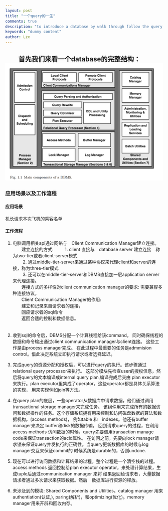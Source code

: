 ```yaml
---
layout: post
title: "一个query的一生"
comments: true
description: "to introduce a database by walk through follow the query."
keywords: "dummy content"
author: Lzx
---
```

   　　首先我们来看一个database的完整结构：
 　　![image](https://raw.githubusercontent.com/cookieli/image/master/database/database.png)
 　　
---
### 应用场景以及工作流程
#### 应用场景
机长请求本次飞机的乘客名单
#### 工作流程
1. 电脑调用相关api通过网络与　Client Communication Manager建立连接。
　　建立连接的方式:
　　		1. 	client 直接与　database server 建立连接　称为two-tier或者client-server模式<br/>
　　		2. 	通过middle-tier-server来通过某种协议来代理client和server的连接，称为three-tier模式<br/>
　　		3. 	还可以在middle-tier-server和DBMS直接加一层application server来代理连接。<br/>
　　连接方式的多样性对client communication manager的要求:   需要兼容多种连接协议。<br/>
　　Client Communication Manager的作用:<br/>
　　建立和记录来自请求者的连接，<br/>
　　回应请求者的sql命令   <br/>
　　返回合适的控制和数据信息。<br/>
　　
2. 收到sql的命令后，DBMS分配一个计算线程给该command，
     同时确保线程的数据和命令输出通过client communication manager与client连接。
     这些工作是由process manager完成。
     在此过程中最重要的任务是admmision control。借此决定系统立即执行请求或者选择延迟。
　
　
3. 完成query的资源分配和授权后，可以进行query的执行。该步骤通过relational query processor来执行。
   这部分模块先检查user的授权信息，然后将query的文本编译成internal query plan,编译完成后交由
   plan executor来执行。plan executor里集成了operator，这些operator都是具体关系算法的实现，
   用来实现例如join等方法。
   
4. 在query plan的底层，一些operator从数据库中请求数据，他们通过调用 transactional storage manager来完成任务。
该组件用来完成所有的数据访问和数据操作的任务。这个存储系统拥有用来控制和访问磁盘数据的算法和数据机构。(access methods)，
例如table 和　indexes。他还有buffer manager来决定 buffer和disk的数据传输。
回到请求query的过程，在利用access methods 访问数据的时候，query先要调用transaction manage code来保证transaction的acid属性。
在访问之前，先要向lock manager请求锁来保证query并发执行的正确性。当query更新数据库的时候与log manager交互来保证commit的
时候系统是durable的，否则undone.

5. 现在可以进行访问数据和计算结果的过程。整个过程是一个清空栈的过程。
  access methods 返回控制给plan executor operator，来处理计算结果，生成tuple后通过communication manager 来将
  结果返回给请求者，大量数据请求者通过多次请求来获取数据。然后　数据库进行资源的释放。
  
6. 未涉及到的模块: Shared Components and Utilities。catalog manager 用来authentiation(认证,), paring(解析)，和optimizing(优化)。memory manager用来开辟和回收内存。
 　
   
